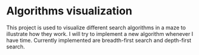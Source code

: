 # Algorithms visualization

This project is used to visualize different search algorithms in a maze to illustrate how they work.
I will try to implement a new algorithm whenever I have time.
Currently implemented are breadth-first search and depth-first search.
